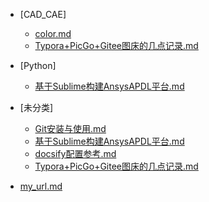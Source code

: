 <!-- _sidebar.md -->


* [CAD_CAE]
    * [color.md](/md_File/CAD_CAE/001color.md)
    * [Typora+PicGo+Gitee图床的几点记录.md](/md_File/CAD_CAE/002Typora+PicGo+Gitee图床的几点记录.md)

* [Python]
    * [基于Sublime构建AnsysAPDL平台.md](/md_File/Python/001基于Sublime构建AnsysAPDL平台.md)

* [未分类]
    * [Git安装与使用.md](/md_File/未分类/001Git安装与使用.md)
    * [基于Sublime构建AnsysAPDL平台.md](/md_File/未分类/001基于Sublime构建AnsysAPDL平台.md)
    * [docsify配置参考.md](/md_File/未分类/002docsify配置参考.md)
    * [Typora+PicGo+Gitee图床的几点记录.md](/md_File/未分类/002Typora+PicGo+Gitee图床的几点记录.md)
* [my_url.md](/md_File/001my_url.md)
